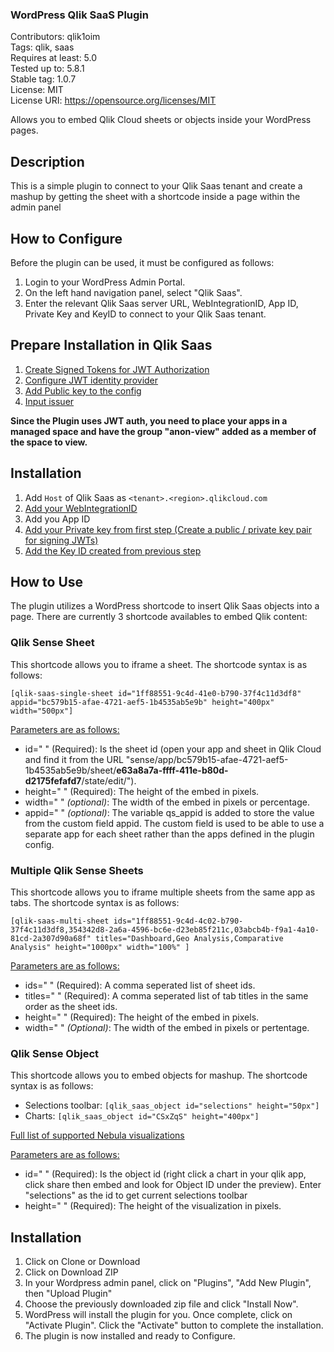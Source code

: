 ### WordPress Qlik SaaS Plugin
Contributors: qlik1oim
<br>
Tags: qlik, saas
<br>
Requires at least: 5.0
<br>
Tested up to: 5.8.1
<br>
Stable tag: 1.0.7
<br>
License: MIT
<br>
License URI: https://opensource.org/licenses/MIT

Allows you to embed Qlik Cloud sheets or objects inside your WordPress pages.

## Description
This is a simple plugin to connect to your Qlik Saas tenant and create a mashup by getting the sheet with a shortcode inside a page within the admin panel

## How to Configure
Before the plugin can be used, it must be configured as follows:
1. Login to your WordPress Admin Portal.
2. On the left hand navigation panel, select "Qlik Saas". 
3. Enter the relevant Qlik Saas server URL, WebIntegrationID, App ID, Private Key and KeyID to connect to your Qlik Saas tenant.

## Prepare Installation in Qlik Saas
1. [Create Signed Tokens for JWT Authorization](https://qlik.dev/authenticate/jwt/create-signed-tokens-for-jwt-authorization/#create-a-public--private-key-pair-for-signing-jwts)
2. [Configure JWT identity provider](https://qlik.dev/authenticate/jwt/create-signed-tokens-for-jwt-authorization/#configure-jwt-identity-provider)
3. [Add Public key to the config](https://qlik.dev/authenticate/jwt/create-signed-tokens-for-jwt-authorization/#add-the-public-key-to-the-configuration)
4. [Input issuer](https://qlik.dev/authenticate/jwt/create-signed-tokens-for-jwt-authorization/#input-issuer-and-key-id-values)

**Since the Plugin uses JWT auth, you need to place your apps in a managed space and have the group "anon-view" added as a member of the space to view.**

## Installation
1. Add `Host` of Qlik Saas as `<tenant>.<region>.qlikcloud.com`
2. [Add your WebIntegrationID](https://help.qlik.com/en-US/cloud-services/Subsystems/Hub/Content/Sense_Hub/Admin/mc-adminster-web-integrations.htm)
3. Add you App ID
4. [Add your Private key from first step (Create a public / private key pair for signing JWTs)](https://qlik.dev/authenticate/jwt/create-signed-tokens-for-jwt-authorization/#create-a-public--private-key-pair-for-signing-jwts)
5. [Add the Key ID created from previous step](https://qlik.dev/authenticate/jwt/create-signed-tokens-for-jwt-authorization/#input-issuer-and-key-id-values)

## How to Use
The plugin utilizes a WordPress shortcode to insert Qlik Saas objects into a page. 
There are currently 3 shortcode availables to embed Qlik content:

### Qlik Sense Sheet
This shortcode allows you to iframe a sheet. The shortcode syntax is as follows:

`[qlik-saas-single-sheet id="1ff88551-9c4d-41e0-b790-37f4c11d3df8" appid="bc579b15-afae-4721-aef5-1b4535ab5e9b" height="400px" width="500px"]`

<ins>Parameters are as follows:</ins>
* id=" " (Required): Is the sheet id (open your app and sheet in Qlik Cloud and find it from the URL "sense/app/bc579b15-afae-4721-aef5-1b4535ab5e9b/sheet/**e63a8a7a-ffff-411e-b80d-d2175fefafd7**/state/edit/").
* height=" " (Required): The height of the embed in pixels.
* width=" " *(optional)*: The width of the embed in pixels or percentage.
* appid=" " *(optional)*: The variable qs_appid is added to store the value from the custom field appid. The custom field is used to be able to use a separate app for each sheet rather than the apps defined in the plugin config.

### Multiple Qlik Sense Sheets

This shortcode allows you to iframe multiple sheets from the same app as tabs. The shortcode syntax is as follows:

`[qlik-saas-multi-sheet ids="1ff88551-9c4d-4c02-b790-37f4c11d3df8,354342d8-2a6a-4596-bc6e-d23eb85f211c,03abcb4b-f9a1-4a10-81cd-2a307d90a68f" titles="Dashboard,Geo Analysis,Comparative Analysis" height="1000px" width="100%" ]`

<ins>Parameters are as follows:</ins>
* ids=" " (Required): A comma seperated list of sheet ids. 
* titles=" " (Required): A comma seperated list of tab titles in the same order as the sheet ids.
* height=" " (Required): The height of the embed in pixels.
* width=" " *(Optional)*: The width of the embed in pixels or pertentage.

### Qlik Sense Object

This shortcode allows you to embed objects for mashup. The shortcode syntax is as follows:
- Selections toolbar: `[qlik_saas_object id="selections" height="50px"]`
- Charts: `[qlik_saas_object id="CSxZqS" height="400px"]`

[Full list of supported Nebula visualizations](https://qlik.dev/embed/foundational-knowledge/visualizations)

<ins>Parameters are as follows:</ins>
* id=" " (Required): Is the object id (right click a chart in your qlik app, click share then embed and look for Object ID under the preview). Enter "selections" as the id to get current selections toolbar
* height=" " (Required): The height of the visualization in pixels.

## Installation
1. Click on Clone or Download 
2. Click on Download ZIP
3. In your Wordpress admin panel, click on "Plugins", "Add New Plugin", then "Upload Plugin"
4. Choose the previously downloaded zip file and click "Install Now".
5. WordPress will install the plugin for you. Once complete, click on "Activate Plugin". Click the "Activate" button to complete the installation.
6. The plugin is now installed and ready to Configure.
